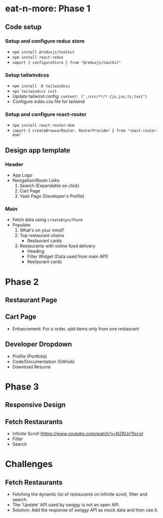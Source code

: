# eat-n-more: Phase 1

## Code setup
### Setup and configure redux store
* `npm install @reduxjs/toolkit`
* `npm install react-redux`
* `import { configureStore } from "@reduxjs/toolkit"`
### Setup tailwindcss
* `npm install -D tailwindcss`
* `npx tailwindcss init`
* Update tailwind config: `content: ["./src/**/*.{js,jsx,ts,tsx}"]`
* Configure index.css file for tailwind
### Setup and configure react-router
* `npm install react-router-dom`
* `import { createBrowserRouter, RouterProvider } from "react-router-dom"`

## Design app template
### Header
* App Logo
* Navigation/Route Links
    1. Search (Expandable on click)
    2. Cart Page
    3. Yash Page (Developer's Profile)
### Main
* Fetch data using `createAsyncThunk`
* Populate 
    1. What's on your mind?
    2. Top restaurant chains
        * Restaurant cards
    3. Restaurants with online food delivery
        * Heading
        * Filter Widget (Data used from main API)
        * Restaurant cards


# Phase 2
## Restaurant Page
## Cart Page
* Enhancement: For a order, add items only from one restaurant
## Developer Dropdown
* Profile (Portfolio)
* Code/Documentation (GitHub)
* Download Resume


# Phase 3
## Responsive Design

## Fetch Restaurants
* Infinite Scroll [https://www.youtube.com/watch?v=NZKUirTtxcg]
* Filter
* Search


# Challenges
## Fetch Restaurants
* Fetching the dynamic list of restaurants on Infinite scroll, filter and search.
* The 'Update' API used by swiggy is not an open API.
* Solution: Add the response of swiggy API as mock data and then use it.



